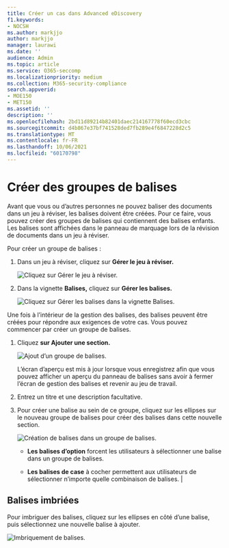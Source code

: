 ```yaml
---
title: Créer un cas dans Advanced eDiscovery
f1.keywords:
- NOCSH
ms.author: markjjo
author: markjjo
manager: laurawi
ms.date: ''
audience: Admin
ms.topic: article
ms.service: O365-seccomp
ms.localizationpriority: medium
ms.collection: M365-security-compliance
search.appverid:
- MOE150
- MET150
ms.assetid: ''
description: ''
ms.openlocfilehash: 2bd11d89214b82401daec214167778f60ecd3cbc
ms.sourcegitcommit: d4b867e37bf741528ded7fb289e4f6847228d2c5
ms.translationtype: MT
ms.contentlocale: fr-FR
ms.lasthandoff: 10/06/2021
ms.locfileid: "60170798"
---
```

# <a name="create-tag-groups"></a>Créer des groupes de balises

Avant que vous ou d’autres personnes ne pouvez baliser des documents dans un jeu à réviser, les balises doivent être créées. Pour ce faire, vous pouvez créer des groupes de balises qui contiennent des balises enfants. Les balises sont affichées dans le panneau de marquage lors de la révision de documents dans un jeu à réviser.

Pour créer un groupe de balises :

1.  Dans un jeu à réviser, cliquez sur **Gérer le jeu à réviser.**

    ![Cliquez sur Gérer le jeu à réviser.](../media/ED-managews.png)

2.  Dans la vignette **Balises,** cliquez sur **Gérer les balises.**

    ![Cliquez sur Gérer les balises dans la vignette Balises.](../media/ED-managetags.png)

Une fois à l’intérieur de la gestion des balises, des balises peuvent être créées pour répondre aux exigences de votre cas. Vous pouvez commencer par créer un groupe de balises.

1.  Cliquez **sur Ajouter une section.**

    ![Ajout d’un groupe de balises.](../media/ED-addtagsection.png)

    L’écran d’aperçu est mis à jour lorsque vous enregistrez afin que vous pouvez afficher un aperçu du panneau de balises sans avoir à fermer l’écran de gestion des balises et revenir au jeu de travail.

2. Entrez un titre et une description facultative. 

3. Pour créer une balise au sein de ce groupe, cliquez sur les ellipses sur le nouveau groupe de balises pour créer des balises dans cette nouvelle section.
    
    ![Création de balises dans un groupe de balises.](../media/ED-createtag.png)

   - **Les balises d’option** forcent les utilisateurs à sélectionner une balise dans un groupe de balises.
   
   - **Les balises de case** à cocher permettent aux utilisateurs de sélectionner n’importe quelle combinaison de balises. |

## <a name="nested-tags"></a>Balises imbriées

Pour imbriguer des balises, cliquez sur les ellipses en côté d’une balise, puis sélectionnez une nouvelle balise à ajouter.

![Imbriquement de balises.](../media/ED-tagnesting.png)

